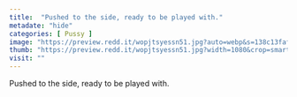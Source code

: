 ```yaml
---
title:  "Pushed to the side, ready to be played with."
metadate: "hide"
categories: [ Pussy ]
image: "https://preview.redd.it/wopjtsyessn51.jpg?auto=webp&s=138c13faffa7759e513c419a2f1dd1c772729928"
thumb: "https://preview.redd.it/wopjtsyessn51.jpg?width=1080&crop=smart&auto=webp&s=3548ac80dfa406d92762a5fc16dd46d248e07c28"
visit: ""
---
```

Pushed to the side, ready to be played with.
